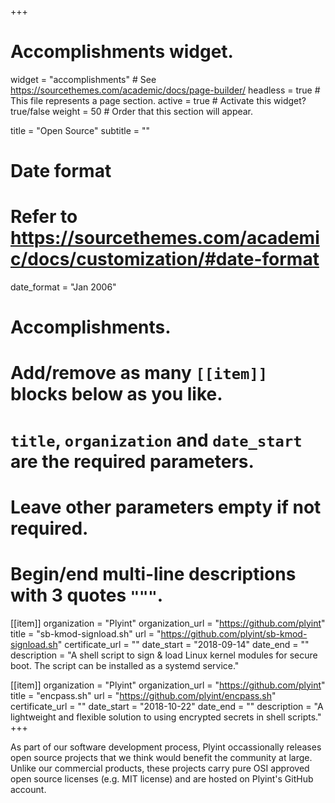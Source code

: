 +++
# Accomplishments widget.
widget = "accomplishments"  # See https://sourcethemes.com/academic/docs/page-builder/
headless = true  # This file represents a page section.
active = true  # Activate this widget? true/false
weight = 50  # Order that this section will appear.

title = "Open Source"
subtitle = ""

# Date format
#   Refer to https://sourcethemes.com/academic/docs/customization/#date-format
date_format = "Jan 2006"

# Accomplishments.
#   Add/remove as many `[[item]]` blocks below as you like.
#   `title`, `organization` and `date_start` are the required parameters.
#   Leave other parameters empty if not required.
#   Begin/end multi-line descriptions with 3 quotes `"""`.

[[item]]
  organization = "Plyint"
  organization_url = "https://github.com/plyint"
  title = "sb-kmod-signload.sh"
  url = "https://github.com/plyint/sb-kmod-signload.sh"
  certificate_url = ""
  date_start = "2018-09-14"
  date_end = ""
  description = "A shell script to sign & load Linux kernel modules for secure boot.  The script can be installed as a systemd service."

[[item]]
  organization = "Plyint"
  organization_url = "https://github.com/plyint"
  title = "encpass.sh"
  url = "https://github.com/plyint/encpass.sh"
  certificate_url = ""
  date_start = "2018-10-22"
  date_end = ""
  description = "A lightweight and flexible solution to using encrypted secrets in shell scripts."
+++

As part of our software development process, Plyint occassionally releases open source projects that we think would benefit the community at large.  Unlike our commercial products, these projects carry pure OSI approved open source licenses (e.g. MIT license) and are hosted on Plyint's GitHub account.

<!--If you find them useful and would like to support those projects please consider donating via our GitHub sponsorship program.  Donated money is prioritized for development staff supporting these projects.  Thank you! :)-->